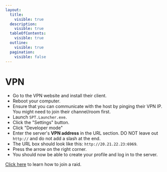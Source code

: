 ```yaml
---
layout:
  title:
    visible: true
  description:
    visible: true
  tableOfContents:
    visible: true
  outline:
    visible: true
  pagination:
    visible: false
---
```


# VPN

* Go to the VPN website and install their client.
* Reboot your computer.
* Ensure that you can communicate with the host by pinging their VPN IP. You might need to join their channel/room first.
* Launch `SPT.Launcher.exe`.
* Click the "Settings" button.
* Click "Developer mode"
* Enter the server's **VPN address** in the URL section. DO NOT leave out `http://` and do not add a slash at the end.
* The URL box should look like this: `http://20.21.22.23:6969`.
* Press the arrow on the right corner.
* You should now be able to create your profile and log in to the server.

[Click here](vpn.md#joining-a-raid) to learn how to join a raid.
